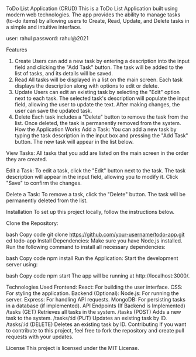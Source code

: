 ToDo List Application (CRUD)
This is a ToDo List Application built using modern web technologies. The app provides the ability to manage tasks (to-do items) by allowing users to Create, Read, Update, and Delete tasks in a simple and intuitive interface.

user: rahul
password: rahul@2021

Features
1. Create
Users can add a new task by entering a description into the input field and clicking the "Add Task" button.
The task will be added to the list of tasks, and its details will be saved.
2. Read
All tasks will be displayed in a list on the main screen.
Each task displays the description along with options to edit or delete.
3. Update
Users can edit an existing task by selecting the "Edit" option next to each task.
The selected task's description will populate the input field, allowing the user to update the text.
After making changes, the user can save the updated task.
4. Delete
Each task includes a "Delete" button to remove the task from the list.
Once deleted, the task is permanently removed from the system.
How the Application Works
Add a Task: You can add a new task by typing the task description in the input box and pressing the "Add Task" button. The new task will appear in the list below.

View Tasks: All tasks that you add are listed on the main screen in the order they are created.

Edit a Task: To edit a task, click the "Edit" button next to the task. The task description will appear in the input field, allowing you to modify it. Click "Save" to confirm the changes.

Delete a Task: To remove a task, click the "Delete" button. The task will be permanently deleted from the list.

Installation
To set up this project locally, follow the instructions below.

Clone the Repository:

bash
Copy code
git clone https://github.com/your-username/todo-app.git
cd todo-app
Install Dependencies: Make sure you have Node.js installed. Run the following command to install all necessary dependencies:

bash
Copy code
npm install
Run the Application: Start the development server using:

bash
Copy code
npm start
The app will be running at http://localhost:3000/.

Technologies Used
Frontend:
React: For building the user interface.
CSS: For styling the application.
Backend (Optional):
Node.js: For running the server.
Express: For handling API requests.
MongoDB: For persisting tasks in a database (if implemented).
API Endpoints (If Backend is Implemented)
/tasks (GET)
Retrieves all tasks in the system.
/tasks (POST)
Adds a new task to the system.
/tasks/:id (PUT)
Updates an existing task by ID.
/tasks/:id (DELETE)
Deletes an existing task by ID.
Contributing
If you want to contribute to this project, feel free to fork the repository and create pull requests with your updates.

License
This project is licensed under the MIT License.


